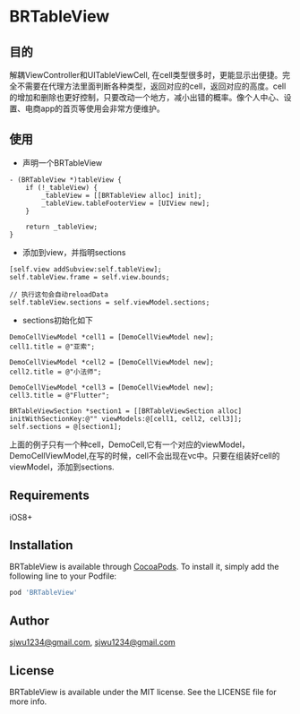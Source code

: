 # BRTableView

## 目的
解耦ViewController和UITableViewCell, 在cell类型很多时，更能显示出便捷。完全不需要在代理方法里面判断各种类型，返回对应的cell，返回对应的高度。cell的增加和删除也更好控制，只要改动一个地方，减小出错的概率。像个人中心、设置、电商app的首页等使用会非常方便维护。

## 使用

* 声明一个BRTableView
```
- (BRTableView *)tableView {
    if (!_tableView) {
        _tableView = [[BRTableView alloc] init];
        _tableView.tableFooterView = [UIView new];
    }

    return _tableView;
}
```
* 添加到view，并指明sections
```
[self.view addSubview:self.tableView];
self.tableView.frame = self.view.bounds;

// 执行这句会自动reloadData
self.tableView.sections = self.viewModel.sections;
```
* sections初始化如下
```
DemoCellViewModel *cell1 = [DemoCellViewModel new];
cell1.title = @"亚索";

DemoCellViewModel *cell2 = [DemoCellViewModel new];
cell2.title = @"小法师";

DemoCellViewModel *cell3 = [DemoCellViewModel new];
cell3.title = @"Flutter";

BRTableViewSection *section1 = [[BRTableViewSection alloc] initWithSectionKey:@"" viewModels:@[cell1, cell2, cell3]];
self.sections = @[section1];
```

上面的例子只有一个种cell，DemoCell,它有一个对应的viewModel，DemoCellViewModel,在写的时候，cell不会出现在vc中。只要在组装好cell的viewModel，添加到sections.



## Requirements

iOS8+

## Installation

BRTableView is available through [CocoaPods](https://cocoapods.org). To install
it, simply add the following line to your Podfile:

```ruby
pod 'BRTableView'
```

## Author

sjwu1234@gmail.com, sjwu1234@gmail.com

## License

BRTableView is available under the MIT license. See the LICENSE file for more info.

